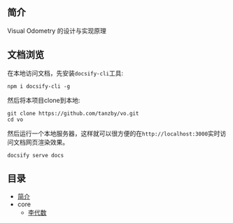 ## 简介

Visual Odometry 的设计与实现原理



## 文档浏览

在本地访问文档，先安装`docsify-cli`工具:

``` shell
npm i docsify-cli -g
```

然后将本项目clone到本地:

``` shell
git clone https://github.com/tanzby/vo.git
cd vo
```

然后运行一个本地服务器，这样就可以很方便的在`http://localhost:3000`实时访问文档网页渲染效果。

``` shell
docsify serve docs
```



## 目录

* [简介]()
* core
  * [李代数](core/lie_algebra.md)



